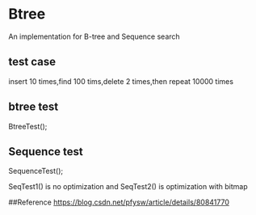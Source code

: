 # Btree
An implementation for B-tree and Sequence search

## test case
insert 10 times,find 100 tims,delete 2 times,then repeat 10000 times

## btree test
BtreeTest();

## Sequence test
SequenceTest(); 

SeqTest1() is no optimization and SeqTest2() is optimization with bitmap

##Reference
https://blog.csdn.net/pfysw/article/details/80841770